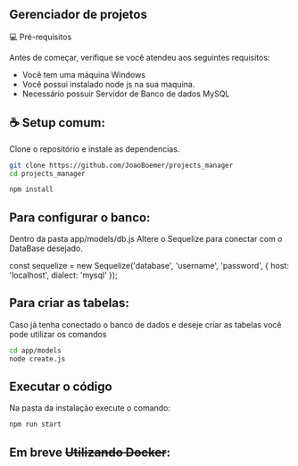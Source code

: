 ## Gerenciador de projetos

💻 Pré-requisitos

Antes de começar, verifique se você atendeu aos seguintes requisitos:


- Você tem uma máquina Windows
- Você possui instalado node js na sua maquina.
- Necessário possuir Servidor de Banco de dados MySQL

## ☕ Setup comum:

Clone o repositório e instale as dependencias.

```bash
git clone https://github.com/JoaoBoemer/projects_manager
cd projects_manager
```

```bash
npm install
```

## Para configurar o banco:

Dentro da pasta app/models/db.js
Altere o Sequelize para conectar com o DataBase desejado.

const sequelize = new Sequelize('database', 'username', 'password', {
  host: 'localhost',
  dialect: 'mysql'
});

## Para criar as tabelas:

Caso já tenha conectado o banco de dados e deseje criar as tabelas você pode utilizar os comandos

```bash
cd app/models
node create.js
```

## Executar o código

Na pasta da instalação execute o comando:

```bash
npm run start
```

## Em breve ~~Utilizando Docker~~: